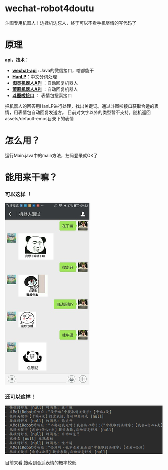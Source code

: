 # wechat-robot4doutu
斗图专用机器人！边挂机边怼人，终于可以不看手机尽情的写代码了 
# 原理
**api，技术：**
 - **[wechat-api](https://github.com/biezhi/wechat-api)** : Java的微信接口，啥都能干
 - **[HanLP](https://github.com/hankcs/HanLP)**：中文分词处理
 - **[图灵机器人API](http://www.tuling123.com/)** ：自动回复机器人
 - **[茉莉机器人API](http://www.itpk.cn/)** ：自动回复机器人
 - **[斗图啦接口](https://www.doutula.com/apidoc)** ： 表情包搜索接口  

把机器人的回答用HanLP进行处理，找出关键词。通过斗图啦接口获取合适的表情，用表情包自动回复发送方。
目前对文字以外的类型暂不支持，随机返回assets/default-emos目录下的表情

# 怎么用？
运行Main.java中的main方法，扫码登录就OK了
# 能用来干嘛？
### 可以这样 ！
![](doc/screenshot.jpg)
### 还可以这样！
![](doc/console.png)

目前来看,搜索到合适表情的概率较低.

